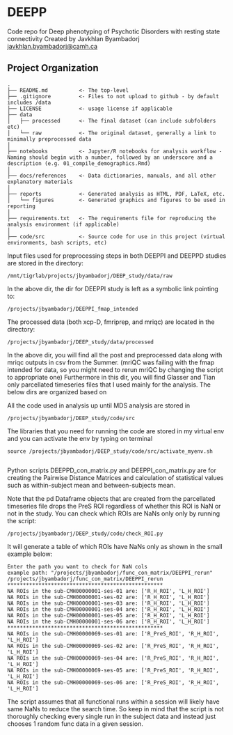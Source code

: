DEEPP
===============================================

Code repo for Deep phenotyping of Psychotic Disorders with resting state connectivity 
Created by Javkhlan Byambadorj javkhlan.byambadorj@camh.ca

Project Organization
-----------------------------------

    .
    ├── README.md          <- The top-level 
    ├── .gitignore         <- Files to not upload to github - by default includes /data
    ├── LICENSE            <- usage license if applicable
    ├── data
    │   ├── processed      <- The final dataset (can include subfolders etc)
    │   └── raw            <- The original dataset, generally a link to minimally preprocessed data
    │
    ├── notebooks          <- Jupyter/R notebooks for analysis workflow - Naming should begin with a number, followed by an underscore and a description (e.g. 01_compile_demographics.Rmd)
    │
    ├── docs/references    <- Data dictionaries, manuals, and all other explanatory materials
    │
    ├── reports            <- Generated analysis as HTML, PDF, LaTeX, etc.
    │   └── figures        <- Generated graphics and figures to be used in reporting
    │
    ├── requirements.txt   <- The requirements file for reproducing the analysis environment (if applicable)
    │
    ├── code/src           <- Source code for use in this project (virtual environments, bash scripts, etc)


Input files used for preprocessing steps in both DEEPPI and DEEPPD studies are stored in the directory: 
```
/mnt/tigrlab/projects/jbyambadorj/DEEP_study/data/raw
```
In the above dir, the dir for DEEPPI study is left as a symbolic link pointing to:
```
/projects/jbyambadorj/DEEPPI_fmap_intended
```

The processed data (both xcp-D, fmriprep, and mriqc) are located in the directory: 
```
/projects/jbyambadorj/DEEP_study/data/processed
```
In the above dir, you will find all the post and preprocessed data along with mriqc outputs in csv from the Summer. (mriQC was failing with the 
fmap intended for data, so you might need to rerun mriQC by changing the script to appropriate one) 
Furthermore in this dir, you will find Glasser and Tian only parcellated timeseries files that I used mainly for the analysis. The below dirs are 
organized based on 

All the code used in analysis up until MDS analysis are stored in 
```
/projects/jbyambadorj/DEEP_study/code/src
```
The libraries that you need for running the code are stored in my virtual env and you can activate the env by typing on terminal
```
source /projects/jbyambadorj/DEEP_study/code/src/activate_myenv.sh


```
Python scripts DEEPPD_con_matrix.py and DEEPPI_con_matrix.py are for creating the Pairwise Distance Matrices and calculation of statistical values such as within-subject mean and between-subjects mean.


Note that the pd Dataframe objects that are created from the parcellated timeseries file drops the PreS ROI regardless of whether this ROI is NaN or not in the study. 
You can check which ROIs are NaNs only only by running the script: 
```
/projects/jbyambadorj/DEEP_study/code/check_ROI.py
```
It will generate a table of which ROIs have NaNs only as shown in the small example below: 

```
Enter the path you want to check for NaN cols
example path: "/projects/jbyambadorj/func_con_matrix/DEEPPI_rerun"
/projects/jbyambadorj/func_con_matrix/DEEPPI_rerun
**************************************************
NA ROIs in the sub-CMH00000001-ses-01 are: ['R_H_ROI', 'L_H_ROI']
NA ROIs in the sub-CMH00000001-ses-02 are: ['R_H_ROI', 'L_H_ROI']
NA ROIs in the sub-CMH00000001-ses-03 are: ['R_H_ROI', 'L_H_ROI']
NA ROIs in the sub-CMH00000001-ses-04 are: ['R_H_ROI', 'L_H_ROI']
NA ROIs in the sub-CMH00000001-ses-05 are: ['R_H_ROI', 'L_H_ROI']
NA ROIs in the sub-CMH00000001-ses-06 are: ['R_H_ROI', 'L_H_ROI']
**************************************************
NA ROIs in the sub-CMH00000069-ses-01 are: ['R_PreS_ROI', 'R_H_ROI', 'L_H_ROI']
NA ROIs in the sub-CMH00000069-ses-02 are: ['R_PreS_ROI', 'R_H_ROI', 'L_H_ROI']
NA ROIs in the sub-CMH00000069-ses-04 are: ['R_PreS_ROI', 'R_H_ROI', 'L_H_ROI']
NA ROIs in the sub-CMH00000069-ses-05 are: ['R_PreS_ROI', 'R_H_ROI', 'L_H_ROI']
NA ROIs in the sub-CMH00000069-ses-06 are: ['R_PreS_ROI', 'R_H_ROI', 'L_H_ROI']
```

The script assumes that all functional runs within a session will likely have same NaNs to reduce the search time. So keep in mind that the script is not thoroughly checking every single run in the subject data and instead just chooses 
1 random func data in a given session. 





